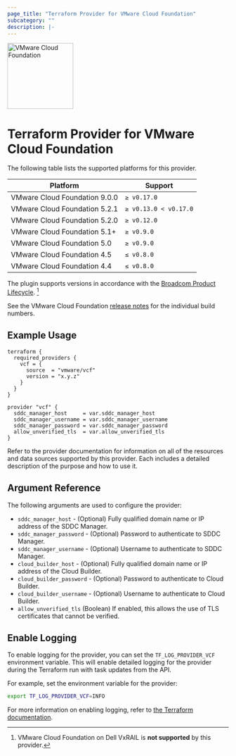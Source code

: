 ```yaml
---
page_title: "Terraform Provider for VMware Cloud Foundation"
subcategory: ""
description: |-
---
```


<img src="https://raw.githubusercontent.com/vmware/terraform-provider-vcf/main/docs/images/icon-color.svg" alt="VMware Cloud Foundation" width="150">

# Terraform Provider for VMware Cloud Foundation

The following table lists the supported platforms for this provider.

| Platform                      | Support               |
|-------------------------------|-----------------------|
| VMware Cloud Foundation 9.0.0 | `≥ v0.17.0`           |
| VMware Cloud Foundation 5.2.1 | `≥ v0.13.0 < v0.17.0` |
| VMware Cloud Foundation 5.2.0 | `≥ v0.12.0`           |
| VMware Cloud Foundation 5.1+  | `≥ v0.9.0`            |
| VMware Cloud Foundation 5.0   | `≥ v0.9.0`            |
| VMware Cloud Foundation 4.5   | `≤ v0.8.0`            |
| VMware Cloud Foundation 4.4   | `≤ v0.8.0`            |

[^1]: VMware Cloud Foundation on Dell VxRAIL is **not supported** by this provider.

The plugin supports versions in accordance with the
[Broadcom Product Lifecycle][product-lifecycle]. [^1]

See the VMware Cloud Foundation
[release notes](https://docs.vmware.com/en/VMware-Cloud-Foundation/) for the
individual build numbers.

[product-lifecycle]: https://support.broadcom.com/group/ecx/productlifecycle

## Example Usage

```hcl
terraform {
  required_providers {
    vcf = {
      source  = "vmware/vcf"
      version = "x.y.z"
    }
  }
}

provider "vcf" {
  sddc_manager_host     = var.sddc_manager_host
  sddc_manager_username = var.sddc_manager_username
  sddc_manager_password = var.sddc_manager_password
  allow_unverified_tls  = var.allow_unverified_tls
}
```

Refer to the provider documentation for information on all of the resources
and data sources supported by this provider. Each includes a detailed
description of the purpose and how to use it.

## Argument Reference

The following arguments are used to configure the provider:

- `sddc_manager_host` - (Optional) Fully qualified domain name or IP address of
  the SDDC Manager.
- `sddc_manager_password` - (Optional) Password to authenticate to SDDC Manager.
- `sddc_manager_username` - (Optional) Username to authenticate to SDDC Manager.
- `cloud_builder_host` - (Optional) Fully qualified domain name or IP address of
  the Cloud Builder.
- `cloud_builder_password` - (Optional) Password to authenticate to Cloud Builder.
- `cloud_builder_username` - (Optional) Username to authenticate to Cloud Builder.
- `allow_unverified_tls` (Boolean) If enabled, this allows the use of TLS
  certificates that cannot be verified.

## Enable Logging

To enable logging for the provider, you can set the `TF_LOG_PROVIDER_VCF`
environment variable. This will enable detailed logging for the provider during
the Terraform run with task updates from the API.

For example, set the environment variable for the provider:

 ```sh
 export TF_LOG_PROVIDER_VCF=INFO
 ```

For more information on enabling logging, refer to
[the Terraform documentation](https://developer.hashicorp.com/terraform/plugin/log/managing).
